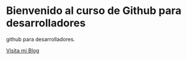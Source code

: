 # Bienvenido al curso de Github para desarrolladores

github para desarrolladores.

[Visita mi Blog](http://carlossolis.mobi)

